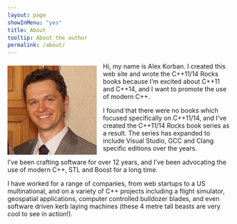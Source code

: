 ```yaml
---
layout: page
showInMenu: "yes"
title: About
tooltip: About the author
permalink: /about/
---
```


<img src = "/img/me.jpg" alt = "Alex Korban" style = "float: left; margin-right: 1em; margin-top: 0.5em" />
Hi, my name is Alex Korban. I created this web site and wrote the C++11/14 Rocks books because I’m excited about C++11 and C++14, and I want to promote the use of modern C++.

I found that there were no books which focused specifically on C++11/14, and I've created the C++11/14 Rocks book series as a result. The series has expanded to include Visual Studio, GCC and Clang specific editions over the years.

I’ve been crafting software for over 12 years, and I’ve been advocating the use of modern C++, STL and Boost for a long time. 

I have worked for a range of companies, from web startups to a US multinational, and on a variety of C++ projects including a flight simulator, geospatial applications, computer controlled bulldozer blades, and even software driven kerb laying machines (these 4 metre tall beasts are very cool to see in action!).